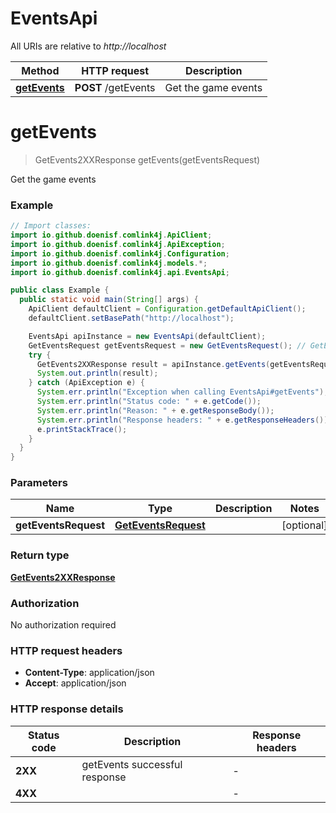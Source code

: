 # EventsApi

All URIs are relative to *http://localhost*

| Method | HTTP request | Description |
|------------- | ------------- | -------------|
| [**getEvents**](EventsApi.md#getEvents) | **POST** /getEvents | Get the game events |


<a id="getEvents"></a>
# **getEvents**
> GetEvents2XXResponse getEvents(getEventsRequest)

Get the game events

### Example
```java
// Import classes:
import io.github.doenisf.comlink4j.ApiClient;
import io.github.doenisf.comlink4j.ApiException;
import io.github.doenisf.comlink4j.Configuration;
import io.github.doenisf.comlink4j.models.*;
import io.github.doenisf.comlink4j.api.EventsApi;

public class Example {
  public static void main(String[] args) {
    ApiClient defaultClient = Configuration.getDefaultApiClient();
    defaultClient.setBasePath("http://localhost");

    EventsApi apiInstance = new EventsApi(defaultClient);
    GetEventsRequest getEventsRequest = new GetEventsRequest(); // GetEventsRequest | 
    try {
      GetEvents2XXResponse result = apiInstance.getEvents(getEventsRequest);
      System.out.println(result);
    } catch (ApiException e) {
      System.err.println("Exception when calling EventsApi#getEvents");
      System.err.println("Status code: " + e.getCode());
      System.err.println("Reason: " + e.getResponseBody());
      System.err.println("Response headers: " + e.getResponseHeaders());
      e.printStackTrace();
    }
  }
}
```

### Parameters

| Name | Type | Description  | Notes |
|------------- | ------------- | ------------- | -------------|
| **getEventsRequest** | [**GetEventsRequest**](GetEventsRequest.md)|  | [optional] |

### Return type

[**GetEvents2XXResponse**](GetEvents2XXResponse.md)

### Authorization

No authorization required

### HTTP request headers

 - **Content-Type**: application/json
 - **Accept**: application/json

### HTTP response details
| Status code | Description | Response headers |
|-------------|-------------|------------------|
| **2XX** | getEvents successful response |  -  |
| **4XX** |  |  -  |

